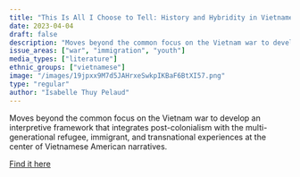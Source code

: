 ```yaml
---
title: "This Is All I Choose to Tell: History and Hybridity in Vietnamese American Literature"
date: 2023-04-04
draft: false
description: "Moves beyond the common focus on the Vietnam war to develop an interpretive framework that integrates post-colonialism with the multi-generational refugee, immigrant, and transnational experiences at the center of Vietnamese American narratives."
issue_areas: ["war", "immigration", "youth"]
media_types: ["literature"]
ethnic_groups: ["vietnamese"]
image: "/images/19jpxx9M7d5JAHrxeSwkpIKBaF6BtXI57.png"
type: "regular"
author: "Isabelle Thuy Pelaud"
---
```


Moves beyond the common focus on the Vietnam war to develop an interpretive framework that integrates post-colonialism with the multi-generational refugee, immigrant, and transnational experiences at the center of Vietnamese American narratives.

[Find it here](https://www.jstor.org/stable/j.ctt14bt8kb)
